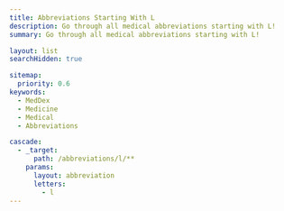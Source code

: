 ```yaml
---
title: Abbreviations Starting With L
description: Go through all medical abbreviations starting with L!
summary: Go through all medical abbreviations starting with L!

layout: list
searchHidden: true

sitemap:
  priority: 0.6
keywords:
  - MedDex
  - Medicine
  - Medical
  - Abbreviations

cascade:
  - _target:
      path: /abbreviations/l/**
    params:
      layout: abbreviation
      letters:
        - l
---
```

